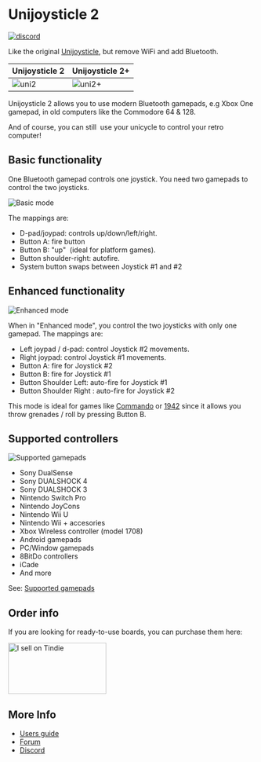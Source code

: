 # Unijoysticle 2

[![discord](https://img.shields.io/discord/775177861665521725.svg)](https://discord.gg/r5aMn6Cw5q)

Like the original [Unijoysticle][1], but remove WiFi and add Bluetooth.

| Unijoysticle 2 | Unijoysticle 2+ |
| -------------- | --------------- |
| ![uni2](https://lh3.googleusercontent.com/DChZhkyEl-qqZ3r9N7_RhzvF4zDkSdgNyZwczBofnp28D6ncXcbGq3CXBc5SeC5zooUbBCRo87stuAx-4Q7FwItz1NfaZ4_EJjX3pIroiiR-fcXPzZWk0OifvtaoA8iUJsQQnhkC9q4=-no) | ![uni2+](https://lh3.googleusercontent.com/pw/AM-JKLVeTZLBOCy4GmrG5N-WiRIcqoxLdsVXSN-77reS92gn7xxmZy-JuE_XeXgwSSPaUBYa2qaaw5RvZbzlkHdjDxal2p_WkKIm9RnzD6qeqV_u7j_3sRJOkm35EO5JCXFp_EpLvCTHGNEX6ZOtMyOGrzqLQw=-no) |

Unijoysticle 2 allows you to use modern Bluetooth gamepads, e.g Xbox One gamepad,
in old computers like the Commodore 64 & 128.

And of course, you can still  use your unicycle to control your retro computer!

## Basic functionality

One Bluetooth gamepad controls one joystick.
You need two gamepads to control the two joysticks.

![Basic mode](https://lh3.googleusercontent.com/hkoAJbbtSpY53cpU-FO76QjTOPwuwWgDiKhQuNdbWnSwiozcqUloeOHuPclvunSC3vjH55n8Og-_cZO2ZTq6BhEbKOc0gb3qmASyLMC7BfAbTBNXjrV2LxzJu8-q0cDMexzOYlD4QE8=-no)

The mappings are:

- D-pad/joypad: controls up/down/left/right.
- Button A: fire button
- Button B: "up"  (ideal for platform games).
- Button shoulder-right: autofire.
- System button swaps between Joystick #1 and #2

## Enhanced functionality

![Enhanced mode](https://lh3.googleusercontent.com/89CUlpgxrnDJ8b5hXdvHCi-X7d-2a6r6qP5vJbnFJWAHObfCsYy7Flq7pYpwrv-qXy-dT_-Jk02tgWQpgwnedKrC5STNhpl_Xd2OtJ8lgP3PnEvKDIiumTB_PZHdg5qCxsEZLc5-dWU=-no)

When in "Enhanced mode", you control the two joysticks with only one gamepad.
The mappings are:

- Left joypad / d-pad: control Joystick #2 movements.
- Right joypad: control Joystick #1 movements.
- Button A: fire for Joystick #2
- Button B: fire for Joystick #1
- Button Shoulder Left: auto-fire for Joystick #1
- Button Shoulder Right : auto-fire for Joystick #2

This mode is ideal for games like [Commando][2] or [1942][3] since it allows you
throw grenades / roll by pressing Button B.

## Supported controllers

![Supported gamepads](https://lh3.googleusercontent.com/pw/AM-JKLXpmyDvNXZ_LmlmBSYObRZDhwuY6hHXXBzAicFw1YH1QNSgZrpiPWXZMiPNM0ATgrockqGf5bLsI3fWceJtQQEj2_OroHs1SrxsgmS8Rh4XHlnFolchomsTPVC7o5zi4pXGQkhGEFbinoh3-ub_a4lQIw=-no?authuser=0)

- Sony DualSense
- Sony DUALSHOCK 4
- Sony DUALSHOCK 3
- Nintendo Switch Pro
- Nintendo JoyCons
- Nintendo Wii U
- Nintendo Wii + accesories
- Xbox Wireless controller (model 1708)
- Android gamepads
- PC/Window gamepads
- 8BitDo controllers
- iCade
- And more

See: [Supported gamepads][gamepads]

[gamepads]: https://gitlab.com/ricardoquesada/unijoysticle2/blob/master/docs/supported_gamepads.md

## Order info

If you are looking for ready-to-use boards, you can purchase them here:

<a href="https://www.tindie.com/stores/riq/?ref=offsite_badges&utm_source=sellers_riq&utm_medium=badges&utm_campaign=badge_large"><img src="https://d2ss6ovg47m0r5.cloudfront.net/badges/tindie-larges.png" alt="I sell on Tindie" width="200" height="104"></a>

## More Info

- [Users guide][users_guide]
- [Forum][forum]
- [Discord][discord]

[users_guide]: https://gitlab.com/ricardoquesada/unijoysticle2/blob/master/docs/user_guide.md
[forum]: https://groups.google.com/forum/#!forum/unijoysticle
[discord]: https://discord.gg/r5aMn6Cw5q

[1]: https://retro.moe/unijoysticle
[2]: https://csdb.dk/release/?id=137173
[3]: https://csdb.dk/release/?id=38140
